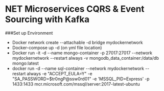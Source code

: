 # NET Microservices CQRS & Event Sourcing with Kafka
###Set up Environment
- Docker network create --attachable -d bridge mydockernetwork
- Docker-compose up -d (on yml file location)
- Docker run -it -d --name mongo-container -p 27017:27017 --network mydockernetwork --restart always -v mongodb_data_container:/data/db mongo:latest
- docker run -d --name sql-container --network mydockernetwork --restart always -e "ACCEPT_EULA=Y" -e "SA_PASSWORD=$tr0ngP@ssw0rd01" -e 'MSSQL_PID=Express' -p 1433:1433 mcr.microsoft.com/mssql/server:2017-latest-ubuntu
